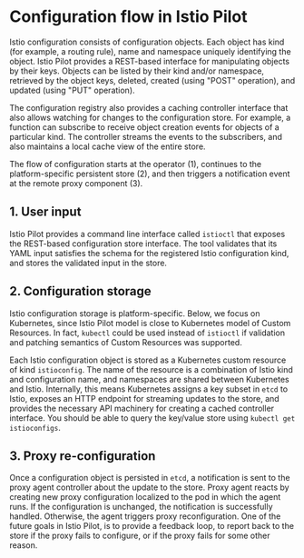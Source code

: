 # Configuration flow in Istio Pilot

Istio configuration consists of configuration objects. Each object has kind
(for example, a routing rule), name and namespace uniquely identifying the
object.  Istio Pilot provides a REST-based interface for manipulating objects
by their keys. Objects can be listed by their kind and/or namespace, retrieved
by the object keys, deleted, created (using "POST" operation), and updated
(using "PUT" operation).

The configuration registry also provides a caching controller interface that
also allows watching for changes to the configuration store. For example, a
function can subscribe to receive object creation events for objects of a
particular kind. The controller streams the events to the subscribers, and also
maintains a local cache view of the entire store.

The flow of configuration starts at the operator (1), continues to the
platform-specific persistent store (2), and then triggers a notification event at
the remote proxy component (3).

## 1. User input

Istio Pilot provides a command line interface called `istioctl` that exposes
the REST-based configuration store interface.  The tool validates that its YAML
input satisfies the schema for the registered Istio configuration kind, and
stores the validated input in the store.

## 2. Configuration storage

Istio configuration storage is platform-specific. Below, we focus on Kubernetes,
since Istio Pilot model is close to Kubernetes model of Custom
Resources. In fact, `kubectl` could be used instead of `istioctl` if validation
and patching semantics of Custom Resources was supported.

Each Istio configuration object is stored as a Kubernetes custom resource
of kind `istioconfig`. The name of the resource is a combination of Istio kind
and configuration name, and namespaces are shared between Kubernetes and Istio.
Internally, this means Kubernetes assigns a key subset in `etcd` to Istio,
exposes an HTTP endpoint for streaming updates to the store, and provides the
necessary API machinery for creating a cached controller interface.
You should be able to query the key/value store using `kubectl get istioconfigs`.

## 3. Proxy re-configuration

Once a configuration object is persisted in `etcd`, a notification is sent to
the proxy agent controller about the update to the store.  Proxy agent reacts
by creating new proxy configuration localized to the pod in which the agent
runs.  If the configuration is unchanged, the notification is successfully
handled. Otherwise, the agent triggers proxy reconfiguration. One of the future
goals in Istio Pilot, is to provide a feedback loop, to report back to the
store if the proxy fails to configure, or if the proxy fails for some other
reason.



